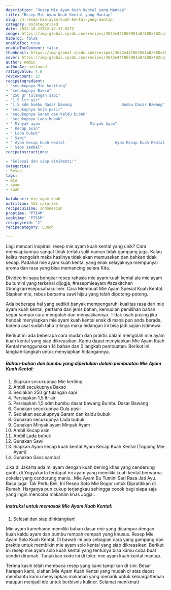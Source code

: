 ```yaml
---
description: "Resep Mie Ayam Kuah Kental yang Mantap"
title: "Resep Mie Ayam Kuah Kental yang Mantap"
slug: 34-resep-mie-ayam-kuah-kental-yang-mantap
category: Uncategorized
date: 2022-10-23T22:47:37.827Z
image: https://img-global.cpcdn.com/recipes/3642e44f867081a8/680x482cq70/mie-ayam-kuah-kental-foto-resep-utama.jpg
hideToc: false
enableToc: true
enableTocContent: false
thumbnail: https://img-global.cpcdn.com/recipes/3642e44f867081a8/680x482cq70/mie-ayam-kuah-kental-foto-resep-utama.jpg
cover: https://img-global.cpcdn.com/recipes/3642e44f867081a8/680x482cq70/mie-ayam-kuah-kental-foto-resep-utama.jpg
author: Admin
authorAv: notfound
ratingvalue: 4.8
reviewcount: 22
recipeingredient:
- "secukupnya Mie keriting"
- "secukupnya Bakso"
- "250 gr tulangan sapi"
- "1,5 ltr air"
- "1,5 sdm bumbu dasar bawang                      Bumbu Dasar Bawang"
- "secukupnya Gula pasir"
- "secukupnya Garam dan kaldu bubuk"
- "secukupnya Lada bubuk"
- " Minyak ayam                      Minyak Ayam"
- " Kecap asin"
- " Lada bubuk"
- " Sawi"
- " Ayam kecap kuah kental                      Ayam Kecap Kuah Kental Topping Mie Ayam"
- " Saos sambal"
recipeinstructions:

- "Selesai dan siap dinikmati!"
categories:
- Resep
tags:
- mie
- ayam
- kuah

katakunci: mie ayam kuah 
nutrition: 155 calories
recipecuisine: Indonesian
preptime: "PT14M"
cooktime: "PT55M"
recipeyield: "2"
recipecategory: Lunch

---
```





Lagi mencari inspirasi resep mie ayam kuah kental yang unik? Cara menyiapkannya sangat tidak terlalu sulit namun tidak gampang juga. Kalau keliru mengolah maka hasilnya tidak akan memuaskan dan bahkan tidak sedap. Padahal mie ayam kuah kental yang enak selayaknya mempunyai aroma dan rasa yang bisa memancing selera Kita.





Divideo ini saya bongkar resep rahasia mie ayam kuah kental ala mie ayam bu tumini yang terkenal dijogja, #resepmieayam #azakitchen #bongkarresepusahakuliner. Cara Membuat Mie Ayam Spesial Kuah Kental. Siapkan mie, rebus bersama sawi hijau yang telah dipotong-potong.

Ada beberapa hal yang sedikit banyak mempengaruhi kualitas rasa dari mie ayam kuah kental, pertama dari jenis bahan, kemudian pemilihan bahan segar sampai cara mengolah dan menyajikannya. Tidak usah pusing jika hendak menyiapkan mie ayam kuah kental enak di mana pun anda berada, karena asal sudah tahu triknya maka hidangan ini bisa jadi sajian istimewa.






Berikut ini ada beberapa cara mudah dan praktis dalam mengolah mie ayam kuah kental yang siap dikreasikan. Kamu dapat menyiapkan Mie Ayam Kuah Kental menggunakan 14 bahan dan 0 langkah pembuatan. Berikut ini langkah-langkah untuk menyiapkan hidangannya.

<!--inarticleads1-->

##### Bahan-bahan dan bumbu yang diperlukan dalam pembuatan Mie Ayam Kuah Kental:

1. Siapkan secukupnya Mie keriting
1. Ambil secukupnya Bakso
1. Sediakan 250 gr tulangan sapi
1. Persiapkan 1,5 ltr air
1. Persiapkan 1,5 sdm bumbu dasar bawang                      Bumbu Dasar Bawang
1. Gunakan secukupnya Gula pasir
1. Sediakan secukupnya Garam dan kaldu bubuk
1. Gunakan secukupnya Lada bubuk
1. Gunakan  Minyak ayam                      Minyak Ayam
1. Ambil  Kecap asin
1. Ambil  Lada bubuk
1. Gunakan  Sawi
1. Siapkan  Ayam kecap kuah kental                      Ayam Kecap Kuah Kental (Topping Mie Ayam)
1. Gunakan  Saos sambal


Jika di Jakarta ada mi ayam dengan kuah bening khas yang cenderung gurih, di Yogyakarta terdapat mi ayam yang memiliki kuah kental berwarna cokelat yang cenderung manis.. Mie Ayam Bu Tumini Sari Rasa Jati Ayu. Baca juga: Tak Perlu Beli, Ini Resep Soto Mie Bogor untuk Dipratikkan di Rumah. Harganya pun cukup terjangkau sehingga cocok bagi siapa saja yang ingin mencoba makanan khas Jogja.. 

<!--inarticleads2-->

##### Instruksi untuk memasak Mie Ayam Kuah Kental:


1. Selesai dan siap dihidangkan!

Mie ayam kamehame memiliki bahan dasar mie yang dicampur dengan kuah kaldu ayam dan bumbu rempah-rempah yang khusus. Resep Mie Ayam Solo Kuah Kental. Di bawah ini ada sebagian cara yang gampang dan praktis untuk membikin mie ayam solo kental yang siap dikreasikan. Berikut ini resep mie ayam solo kuah kental yang tentunya bisa kamu coba buat sendiri dirumah. Tunjukkan kode ini di toko: mie ayam kuah kental mantap. 

Terima kasih telah membaca resep yang kami tampilkan di sini. Besar harapan kami, olahan Mie Ayam Kuah Kental yang mudah di atas dapat membantu kamu menyiapkan makanan yang menarik untuk keluarga/teman maupun menjadi ide untuk berbisnis kuliner. Selamat menikmati
